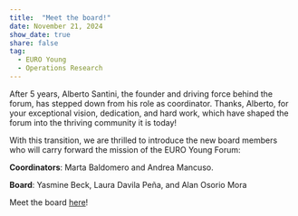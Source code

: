 ```yaml
---
title:  "Meet the board!"
date: November 21, 2024
show_date: true
share: false
tag:
  - EURO Young
  - Operations Research
---
```


After 5 years, Alberto Santini, the founder and driving force behind the forum, has stepped down from his role as coordinator.
Thanks, Alberto, for your exceptional vision, dedication, and hard work, which have shaped the forum into the thriving community it is today! 

With this transition, we are thrilled to introduce the new board members who will carry forward the mission of the EURO Young Forum:

__Coordinators__: 
Marta Baldomero and Andrea Mancuso.

__Board__: 
Yasmine Beck, Laura Davila Peña, and Alan Osorio Mora

 
Meet the board [here](https://euroyoung.eu/board/)!
